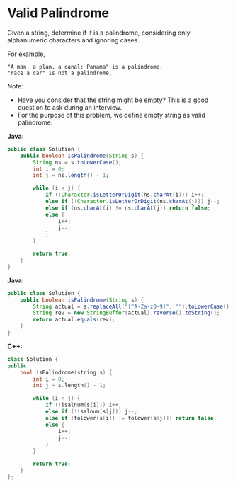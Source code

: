 # Valid Palindrome

Given a string, determine if it is a palindrome, considering only alphanumeric characters and ignoring cases.

For example,

    "A man, a plan, a canal: Panama" is a palindrome.
    "race a car" is not a palindrome.

Note:

- Have you consider that the string might be empty? This is a good question to ask during an interview.
- For the purpose of this problem, we define empty string as valid palindrome.

**Java:**
```java
public class Solution {
    public boolean isPalindrome(String s) {
        String ns = s.toLowerCase();
        int i = 0;
        int j = ns.length() - 1;

        while (i < j) {
            if (!Character.isLetterOrDigit(ns.charAt(i))) i++;
            else if (!Character.isLetterOrDigit(ns.charAt(j))) j--;
            else if (ns.charAt(i) != ns.charAt(j)) return false;
            else {
                i++;
                j--;
            }
        }

        return true;
    }
}
```

**Java:**
```java
public class Solution {
    public boolean isPalindrome(String s) {
        String actual = s.replaceAll("[^A-Za-z0-9]", "").toLowerCase();
        String rev = new StringBuffer(actual).reverse().toString();
        return actual.equals(rev);
    }
}
```

**C++:**
```c++
class Solution {
public:
    bool isPalindrome(string s) {
        int i = 0;
        int j = s.length() - 1;

        while (i < j) {
            if (!isalnum(s[i])) i++;
            else if (!isalnum(s[j])) j--;
            else if (tolower(s[i]) != tolower(s[j])) return false;
            else {
                i++;
                j--;
            }
        }

        return true;
    }
};
```
